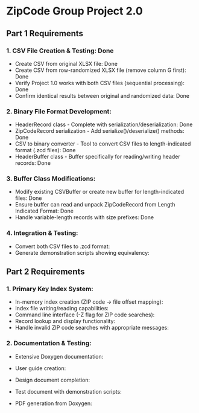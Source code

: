 ﻿# ZipCode Group Project 2.0

## Part 1 Requirements

### 1. CSV File Creation & Testing: Done
- Create CSV from original XLSX file: Done
- Create CSV from row-randomized XLSX file (remove column G first): Done
- Verify Project 1.0 works with both CSV files (sequential processing): Done
- Confirm identical results between original and randomized data: Done

### 2. Binary File Format Development:
- HeaderRecord class - Complete with serialization/deserialization: Done
- ZipCodeRecord serialization - Add serialize()/deserialize() methods: Done
- CSV to binary converter - Tool to convert CSV files to length-indicated format (.zcd files): Done
- HeaderBuffer class - Buffer specifically for reading/writing header records: Done

### 3. Buffer Class Modifications:
- Modify existing CSVBuffer or create new buffer for length-indicated files: Done
- Ensure buffer can read and unpack ZipCodeRecord from Length Indicated Format: Done
- Handle variable-length records with size prefixes: Done

### 4. Integration & Testing:
- Convert both CSV files to .zcd format:
- Generate demonstration scripts showing equivalency:

## Part 2 Requirements

### 1. Primary Key Index System:
- In-memory index creation (ZIP code → file offset mapping):
- Index file writing/reading capabilities:
- Command line interface (-Z flag for ZIP code searches):
- Record lookup and display functionality:
- Handle invalid ZIP code searches with appropriate messages:

### 2. Documentation & Testing:
- Extensive Doxygen documentation:
- User guide creation:
- Design document completion:
- Test document with demonstration scripts:

- PDF generation from Doxygen:



